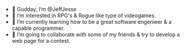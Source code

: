 - 👋 Gudday, I’m @JeffJesse
- 👀 I’m interested in RPG's & Rogue like type of videogames.
- 🌱 I’m currently learning how to be a great software engenieer & a capable programmer.
- 💞️ I’m going to collaborate with some of my friends & try to develop a web page for a contest.

<!---
JeffJesse/JeffJesse is a ✨ special ✨ repository because its `README.md` (this file) appears on your GitHub profile.
You can click the Preview link to take a look at your changes.
--->
